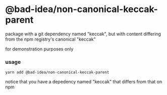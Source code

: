 # @bad-idea/non-canonical-keccak-parent

package with a git dependency named "keccak", but with content differing from the npm registry's canonical "keccak"

for demonstration purposes only


### usage

```
yarn add @bad-idea/non-canonical-keccak-parent
```

notice that you have a depedency named "keccak" that differs from that on npm
